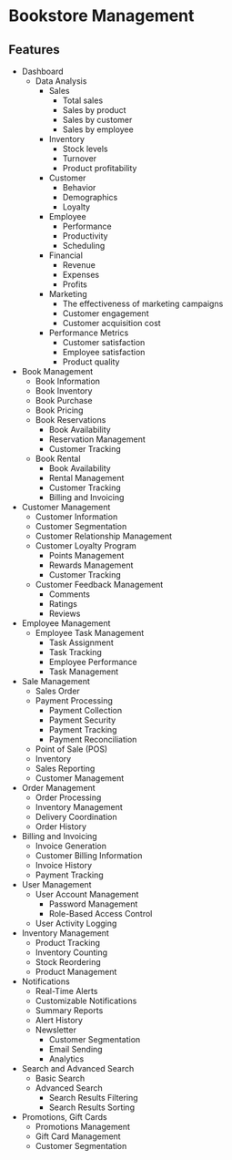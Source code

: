 # Bookstore Management

## Features

- Dashboard
  - Data Analysis
    - Sales
      - Total sales
      - Sales by product
      - Sales by customer
      - Sales by employee
    - Inventory
      - Stock levels
      - Turnover
      - Product profitability
    - Customer
      - Behavior
      - Demographics
      - Loyalty
    - Employee
      - Performance
      - Productivity
      - Scheduling
    - Financial
      - Revenue
      - Expenses
      - Profits
    - Marketing
      - The effectiveness of marketing campaigns
      - Customer engagement
      - Customer acquisition cost
    - Performance Metrics
      - Customer satisfaction
      - Employee satisfaction
      - Product quality
- Book Management
  - Book Information
  - Book Inventory
  - Book Purchase
  - Book Pricing
  - Book Reservations
    - Book Availability
    - Reservation Management
    - Customer Tracking
  - Book Rental
    - Book Availability
    - Rental Management
    - Customer Tracking
    - Billing and Invoicing
- Customer Management
  - Customer Information
  - Customer Segmentation
  - Customer Relationship Management
  - Customer Loyalty Program
    - Points Management
    - Rewards Management
    - Customer Tracking
  - Customer Feedback Management
    - Comments
    - Ratings
    - Reviews
- Employee Management
  - Employee Task Management
    - Task Assignment
    - Task Tracking
    - Employee Performance
    - Task Management
- Sale Management
  - Sales Order
  - Payment Processing
    - Payment Collection
    - Payment Security
    - Payment Tracking
    - Payment Reconciliation
  - Point of Sale (POS)
  - Inventory
  - Sales Reporting
  - Customer Management
- Order Management
  - Order Processing
  - Inventory Management
  - Delivery Coordination
  - Order History
- Billing and Invoicing
  - Invoice Generation
  - Customer Billing Information
  - Invoice History
  - Payment Tracking
- User Management
  - User Account Management
    - Password Management
    - Role-Based Access Control
  - User Activity Logging
- Inventory Management
  - Product Tracking
  - Inventory Counting
  - Stock Reordering
  - Product Management
- Notifications
  - Real-Time Alerts
  - Customizable Notifications
  - Summary Reports
  - Alert History
  - Newsletter
    - Customer Segmentation
    - Email Sending
    - Analytics
- Search and Advanced Search
  - Basic Search
  - Advanced Search
    - Search Results Filtering
    - Search Results Sorting
- Promotions, Gift Cards
  - Promotions Management
  - Gift Card Management
  - Customer Segmentation
